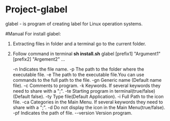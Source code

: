 # Project-glabel

glabel - is program of creating label for Linux operation systems.

#Manual
For install glabel:
1. Extracting files in folder and a terminal go to the current folder.
2. Follow command in terminal <strong>sh install.sh</strong>
glabel [prefix1] "Argument1" [prefix2] "Argement2" ...

	-n	Indicates the file name.
	-p	The path to the folder where the executable file.
	-e	The path to the executable file.You can use commands to the full path to the file.
	-gn	Generic name (Default name file).
	-c	Comments to program.
	-k	Keywords. If several keywords they need to share with a ";". 
	-te	Starting program in terminal(true/false)(Default false).
	-ty	Type file(Default Application).
	-i	Full Path to the icon file.
	-ca	Categories in the Main Menu. If several keywords they need to share with a ";".
	-d	Do not display the icon in the Main Menu(true/false).
	-pf	Indicates the path of file.
--version Version program.
